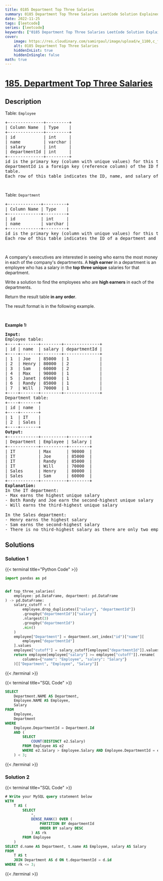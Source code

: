 ```yaml
---
title: 0185 Department Top Three Salaries
summary: 0185 Department Top Three Salaries LeetCode Solution Explained
date: 2022-11-25
tags: [leetcode]
series: [leetcode]
keywords: ["0185 Department Top Three Salaries LeetCode Solution Explained in all languages", "0185 Department Top Three Salaries", "LeetCode", "leetcode solution in Python3 C++ Java Go PHP Ruby Swift TypeScript Rust C# JavaScript C", "GeeksforGeeks", "InterviewBit", "Coding Ninjas", "HackerRank", "HackerEarth", "CodeChef", "TopCoder", "AlgoExpert", "freeCodeCamp", "Codeforces", "GitHub", "AtCoder", "Samir Paul"]
cover:
    image: https://res.cloudinary.com/samirpaul/image/upload/w_1100,c_fit,co_rgb:FFFFFF,l_text:Arial_75_bold:0185 Department Top Three Salaries - Solution Explained/problem-solving.webp
    alt: 0185 Department Top Three Salaries
    hiddenInList: true
    hiddenInSingle: false
math: true
---
```



# [185. Department Top Three Salaries](https://leetcode.com/problems/department-top-three-salaries)


## Description

<p>Table: <code>Employee</code></p>

<pre>
+--------------+---------+
| Column Name  | Type    |
+--------------+---------+
| id           | int     |
| name         | varchar |
| salary       | int     |
| departmentId | int     |
+--------------+---------+
id is the primary key (column with unique values) for this table.
departmentId is a foreign key (reference column) of the ID from the <code>Department </code>table.
Each row of this table indicates the ID, name, and salary of an employee. It also contains the ID of their department.
</pre>

<p>&nbsp;</p>

<p>Table: <code>Department</code></p>

<pre>
+-------------+---------+
| Column Name | Type    |
+-------------+---------+
| id          | int     |
| name        | varchar |
+-------------+---------+
id is the primary key (column with unique values) for this table.
Each row of this table indicates the ID of a department and its name.
</pre>

<p>&nbsp;</p>

<p>A company&#39;s executives are interested in seeing who earns the most money in each of the company&#39;s departments. A <strong>high earner</strong> in a department is an employee who has a salary in the <strong>top three unique</strong> salaries for that department.</p>

<p>Write a solution to find the employees who are <strong>high earners</strong> in each of the departments.</p>

<p>Return the result table <strong>in any order</strong>.</p>

<p>The&nbsp;result format is in the following example.</p>

<p>&nbsp;</p>
<p><strong class="example">Example 1:</strong></p>

<pre>
<strong>Input:</strong> 
Employee table:
+----+-------+--------+--------------+
| id | name  | salary | departmentId |
+----+-------+--------+--------------+
| 1  | Joe   | 85000  | 1            |
| 2  | Henry | 80000  | 2            |
| 3  | Sam   | 60000  | 2            |
| 4  | Max   | 90000  | 1            |
| 5  | Janet | 69000  | 1            |
| 6  | Randy | 85000  | 1            |
| 7  | Will  | 70000  | 1            |
+----+-------+--------+--------------+
Department table:
+----+-------+
| id | name  |
+----+-------+
| 1  | IT    |
| 2  | Sales |
+----+-------+
<strong>Output:</strong> 
+------------+----------+--------+
| Department | Employee | Salary |
+------------+----------+--------+
| IT         | Max      | 90000  |
| IT         | Joe      | 85000  |
| IT         | Randy    | 85000  |
| IT         | Will     | 70000  |
| Sales      | Henry    | 80000  |
| Sales      | Sam      | 60000  |
+------------+----------+--------+
<strong>Explanation:</strong> 
In the IT department:
- Max earns the highest unique salary
- Both Randy and Joe earn the second-highest unique salary
- Will earns the third-highest unique salary

In the Sales department:
- Henry earns the highest salary
- Sam earns the second-highest salary
- There is no third-highest salary as there are only two employees
</pre>

## Solutions

### Solution 1

<!-- tabs:start -->

{{< terminal title="Python Code" >}}
```python
import pandas as pd


def top_three_salaries(
    employee: pd.DataFrame, department: pd.DataFrame
) -> pd.DataFrame:
    salary_cutoff = (
        employee.drop_duplicates(["salary", "departmentId"])
        .groupby("departmentId")["salary"]
        .nlargest(3)
        .groupby("departmentId")
        .min()
    )
    employee["Department"] = department.set_index("id")["name"][
        employee["departmentId"]
    ].values
    employee["cutoff"] = salary_cutoff[employee["departmentId"]].values
    return employee[employee["salary"] >= employee["cutoff"]].rename(
        columns={"name": "Employee", "salary": "Salary"}
    )[["Department", "Employee", "Salary"]]
```
{{< /terminal >}}

{{< terminal title="SQL Code" >}}
```sql
SELECT
    Department.NAME AS Department,
    Employee.NAME AS Employee,
    Salary
FROM
    Employee,
    Department
WHERE
    Employee.DepartmentId = Department.Id
    AND (
        SELECT
            COUNT(DISTINCT e2.Salary)
        FROM Employee AS e2
        WHERE e2.Salary > Employee.Salary AND Employee.DepartmentId = e2.DepartmentId
    ) < 3;
```
{{< /terminal >}}

<!-- tabs:end -->

### Solution 2

<!-- tabs:start -->

{{< terminal title="SQL Code" >}}
```sql
# Write your MySQL query statement below
WITH
    T AS (
        SELECT
            *,
            DENSE_RANK() OVER (
                PARTITION BY departmentId
                ORDER BY salary DESC
            ) AS rk
        FROM Employee
    )
SELECT d.name AS Department, t.name AS Employee, salary AS Salary
FROM
    T AS t
    JOIN Department AS d ON t.departmentId = d.id
WHERE rk <= 3;
```
{{< /terminal >}}

<!-- tabs:end -->

<!-- end -->
